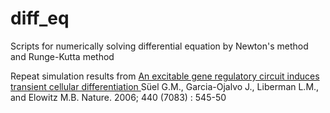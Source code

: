 # diff_eq
Scripts for numerically solving differential equation by Newton's method and Runge-Kutta method

Repeat simulation results from [An excitable gene regulatory circuit induces transient cellular differentiation
](https://www.nature.com/articles/nature04588) Süel G.M., Garcia-Ojalvo J., Liberman L.M., and Elowitz M.B.
Nature. 2006; 440 (7083) : 545-50
